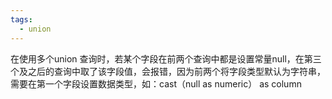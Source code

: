 ```yaml
---
tags:
  - union
---
```


在使用多个union 查询时，若某个字段在前两个查询中都是设置常量null，在第三个及之后的查询中取了该字段值，会报错，因为前两个将字段类型默认为字符串，需要在第一个字段设置数据类型，如：cast（null as numeric） as   column
